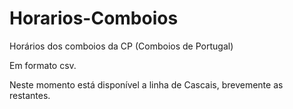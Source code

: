 Horarios-Comboios
=================

Horários dos comboios da CP (Comboios de Portugal)


Em formato csv.

Neste momento está disponível a linha de Cascais, brevemente as restantes.